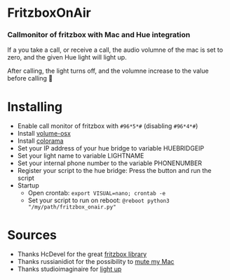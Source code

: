 # FritzboxOnAir
### Callmonitor of fritzbox with Mac and Hue integration
If a you take a call, or receive a call, the audio volumne of the mac is set to zero, and the given Hue light will light up.

After calling, the light turns off, and the volumne increase to the value before calling 🦄

# Installing
* Enable call monitor of fritzbox with `#96*5*#` (disabling `#96*4*#`)
* Install [volume-osx](https://pypi.python.org/pypi/volume-osx)
* Install [colorama](https://pypi.python.org/pypi/colorama)
* Set your IP address of your hue bridge to variable HUEBRIDGEIP
* Set your light name to variable LIGHTNAME
* Set your internal phone number to the variable PHONENUMBER
* Register your script to the hue bridge: Press the button and run the script
* Startup
    - Open crontab: `export VISUAL=nano; crontab -e`
    - Set your script to run on reboot: `@reboot python3 "/my/path/fritzbox_onair.py"`

# Sources
* Thanks HcDevel for the great [fritzbox library](https://github.com/HcDevel/py-fritz-monitor)
* Thanks russianidiot for the possibility to [mute my Mac](https://github.com/russianidiot/volume-osx.sh.cli)
* Thanks studioimaginaire for [light up](https://github.com/studioimaginaire/phue)
